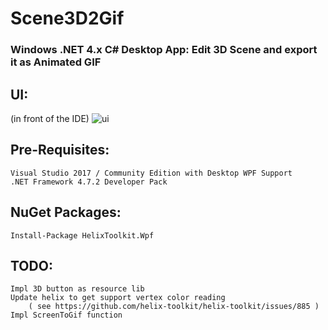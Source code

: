 # Scene3D2Gif
### Windows .NET 4.x C# Desktop App: Edit 3D Scene and export it as Animated GIF

## UI:
(in front of the IDE)
![ui](https://raw.githubusercontent.com/privet56/Scene3D2Gif/Scene3D2Gif_ui.png)

## Pre-Requisites:
	Visual Studio 2017 / Community Edition with Desktop WPF Support
	.NET Framework 4.7.2 Developer Pack

## NuGet Packages:
	Install-Package HelixToolkit.Wpf

## TODO:
	Impl 3D button as resource lib
	Update helix to get support vertex color reading
		( see https://github.com/helix-toolkit/helix-toolkit/issues/885 )
	Impl ScreenToGif function
